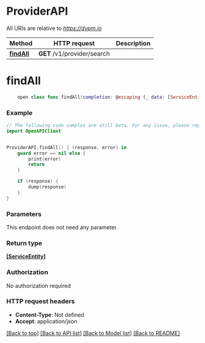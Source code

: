 # ProviderAPI

All URIs are relative to *https://dvpm.io*

Method | HTTP request | Description
------------- | ------------- | -------------
[**findAll**](ProviderAPI.md#findall) | **GET** /v1/provider/search | 


# **findAll**
```swift
    open class func findAll(completion: @escaping (_ data: [ServiceEntity]?, _ error: Error?) -> Void)
```



### Example 
```swift
// The following code samples are still beta. For any issue, please report via http://github.com/OpenAPITools/openapi-generator/issues/new
import OpenAPIClient


ProviderAPI.findAll() { (response, error) in
    guard error == nil else {
        print(error)
        return
    }

    if (response) {
        dump(response)
    }
}
```

### Parameters
This endpoint does not need any parameter.

### Return type

[**[ServiceEntity]**](ServiceEntity.md)

### Authorization

No authorization required

### HTTP request headers

 - **Content-Type**: Not defined
 - **Accept**: application/json

[[Back to top]](#) [[Back to API list]](../README.md#documentation-for-api-endpoints) [[Back to Model list]](../README.md#documentation-for-models) [[Back to README]](../README.md)

